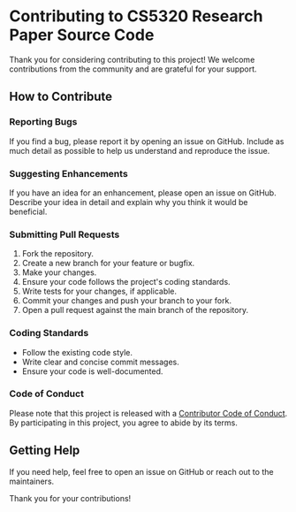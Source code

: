 # Contributing to CS5320 Research Paper Source Code

Thank you for considering contributing to this project! We welcome contributions from the community and are grateful for your support.

## How to Contribute

### Reporting Bugs
If you find a bug, please report it by opening an issue on GitHub. Include as much detail as possible to help us understand and reproduce the issue.

### Suggesting Enhancements
If you have an idea for an enhancement, please open an issue on GitHub. Describe your idea in detail and explain why you think it would be beneficial.

### Submitting Pull Requests
1. Fork the repository.
2. Create a new branch for your feature or bugfix.
3. Make your changes.
4. Ensure your code follows the project's coding standards.
5. Write tests for your changes, if applicable.
6. Commit your changes and push your branch to your fork.
7. Open a pull request against the main branch of the repository.

### Coding Standards
- Follow the existing code style.
- Write clear and concise commit messages.
- Ensure your code is well-documented.

### Code of Conduct
Please note that this project is released with a [Contributor Code of Conduct](CODE_OF_CONDUCT.md). By participating in this project, you agree to abide by its terms.

## Getting Help
If you need help, feel free to open an issue on GitHub or reach out to the maintainers.

Thank you for your contributions!
